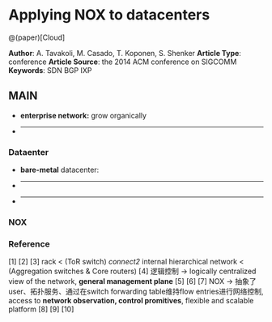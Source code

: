 # Applying NOX to datacenters

@(paper)[Cloud]

**Author**: A. Tavakoli, M. Casado, T. Koponen, S. Shenker
**Article Type**: conference
**Article Source**: the 2014 ACM conference on SIGCOMM
**Keywords**: SDN BGP  IXP


## MAIN

- **enterprise network:**  grow organically
- ****

### Dataenter
+ **bare-metal** datacenter:
+ ****
+ ****

### NOX


### Reference
[1]
[2]
[3] rack < (ToR switch) *connect2* internal hierarchical network < (Aggregation switches & Core routers)
[4] 逻辑控制 -> logically centralized view of the network, **general management plane**
[5]
[6]
[7] NOX -> 抽象了 user、拓扑服务、通过在switch forwarding table维持flow entries进行网络控制, access to **network observation, control promitives**, flexible and scalable platform
[8]
[9]
[10]
